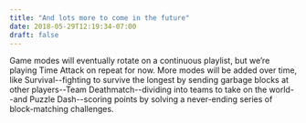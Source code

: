 ```yaml
---
title: "And lots more to come in the future"
date: 2018-05-29T12:19:34-07:00
draft: false
---
```


Game modes will eventually rotate on a continuous playlist, but we’re playing Time Attack on repeat for now. More modes will be added over time, like Survival--fighting to survive the longest by sending garbage blocks at other players--Team Deathmatch--dividing into teams to take on the world--and Puzzle Dash--scoring points by solving a never-ending series of block-matching challenges.